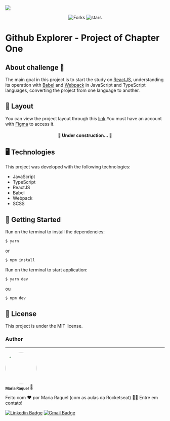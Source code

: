 <img src="https://www.notion.so/image/https%3A%2F%2Fs3-us-west-2.amazonaws.com%2Fsecure.notion-static.com%2F5d4520b6-4a30-4e39-8716-5e534a7bb5bc%2Fcover-reactjs.png?table=block&id=b9f0f025-c95b-4376-99d0-c3115f55b0f1&spaceId=08f749ff-d06d-49a8-a488-9846e081b224&width=1920&userId=&cache=v2" />

<p align='center'>
  <img src="https://img.shields.io/github/forks/M-RaquelCS/Github_Explorer?color=%23835afd" alt='Forks'/>
  <img src="https://img.shields.io/github/stars/M-RaquelCS/Github_Explorer?color=%23835afd" alt='stars'/>
</p>

# Github Explorer - Project of Chapter One

## About challenge 🤷
The main goal in this project is  to start the study on [ReactJS](https://reactjs.org/), understanding its operation with [Babel](https://babeljs.io/) and [Webpack](https://webpack.js.org/) in JavaScript and TypeScript languages, converting the project from one language to another.

## 🔖 Layout
You can view the project layout through this [link](https://www.figma.com/file/MBm28u83xcX7O3qvf3fOt2/Github-Explorer-(Copy)?node-id=0%3A1).You must have an account with [Figma](https://figma.com) to access it.
<h4 align="center"> 
	🚧 Under construction...  🚧
</h4>

## 🖥️ Technologies
This project was developed with the following technologies:
- JavaScript
- TypeScript
- ReactJS
- Babel
- Webpack
- SCSS

## 🚀 Getting Started
Run on the terminal to install the dependencies:
```bash
$ yarn
```
or
```bash
$ npm install
```
Run on the terminal to start application:
```bash
$ yarn dev
```
ou
```bash
$ npm dev
```
## 📃 License
This project is under the MIT license.
### Author
---

<a href="https://blog.rocketseat.com.br/author/thiago/">
 <img style="border-radius: 50%;" src="https://avatars.githubusercontent.com/u/63611614?v=4" width="100px;" alt=""/>
 <br />
 <sub><b>Maria Raquel</b></sub></a> <a href="https://app.rocketseat.com.br/me/m-raquel" title="Rocketseat">🚀</a>

Feito com ❤️ por Maria Raquel (com as aulas da Rocketseat) 👋🏽 Entre em contato!

 [![Linkedin Badge](https://img.shields.io/badge/-Raquel-blue?style=flat-square&logo=Linkedin&logoColor=white&link=https://www.linkedin.com/in/maria-raquel-3b27531a5/)](https://www.linkedin.com/in/maria-raquel-3b27531a5/) [![Gmail Badge](https://img.shields.io/badge/-mrcs2@discente.ifpe.edu.br-c14438?style=flat-square&logo=Gmail&logoColor=white&link=mailto:mrcs2@discente.ifpe.edu.br)](mailto:mrcs2@discente.ifpe.edu.br)